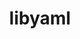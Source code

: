 ---
title: "libyaml"
layout: cache
category: package
meta: {"versions": ["0.2.5", "0.2.2", "0.2.4"], "compilers": ["gcc@8.3.1", "gcc@8.4.0", "gcc@9.3.0", "gcc@8.1.0", "gcc@7.5.0", "gcc@8.4.1", "gcc@10.3.0"]}
spec_files: 
 - "libyaml@0.2.5%gcc@8.3.1 arch=linux-rhel8-ppc64le": spec-0.json
 - "libyaml@0.2.5%gcc@8.1.0 arch=linux-rhel7-x86_64": spec-1.json
 - "libyaml@0.2.5%gcc@9.3.0 arch=linux-ubuntu20.04-ppc64le": spec-2.json
 - "libyaml@0.2.5%gcc@7.5.0 arch=linux-ubuntu18.04-ppc64le": spec-3.json
 - "libyaml@0.2.4%gcc@8.1.0 arch=linux-rhel7-x86_64": spec-4.json
 - "libyaml@0.2.5%gcc@9.3.0 arch=linux-ubuntu20.04-x86_64": spec-5.json
 - "libyaml@0.2.5%gcc@9.3.0 arch=linux-rhel7-ppc64le": spec-6.json
 - "libyaml@0.2.5%gcc@8.3.1 arch=linux-rhel8-x86_64": spec-7.json
 - "libyaml@0.2.4%gcc@7.5.0 arch=linux-ubuntu18.04-x86_64": spec-8.json
 - "libyaml@0.2.5%gcc@8.1.0 arch=linux-rhel7-ppc64le": spec-9.json
 - "libyaml@0.2.5%gcc@7.5.0 arch=linux-ubuntu18.04-x86_64": spec-10.json
 - "libyaml@0.2.5%gcc@9.3.0 arch=linux-rhel7-x86_64": spec-11.json
 - "libyaml@0.2.5%gcc@8.4.1 arch=linux-rhel8-x86_64": spec-12.json
 - "libyaml@0.2.5%gcc@9.3.0 arch=cray-cnl7-haswell": spec-13.json
 - "libyaml@0.2.4%gcc@8.1.0 arch=linux-rhel7-ppc64le": spec-14.json
 - "libyaml@0.2.5%gcc@10.3.0 arch=linux-ubuntu21.04-ppc64le": spec-15.json
 - "libyaml@0.2.4%gcc@8.3.1 arch=linux-rhel8-x86_64": spec-16.json
 - "libyaml@0.2.5%gcc@10.3.0 arch=linux-ubuntu21.04-x86_64": spec-17.json
 - "libyaml@0.2.5%gcc@8.4.1 arch=linux-rhel8-ppc64le": spec-18.json
 - "libyaml@0.2.4%gcc@9.3.0 arch=linux-ubuntu20.04-x86_64": spec-19.json
 - "libyaml@0.2.4%gcc@7.5.0 arch=linux-ubuntu18.04-ppc64le": spec-20.json
 - "libyaml@0.2.2%gcc@8.4.0 arch=linux-rhel7-sandybridge": spec-21.json

---